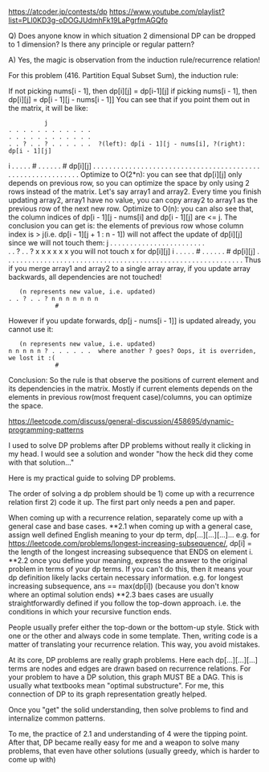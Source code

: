 https://atcoder.jp/contests/dp
https://www.youtube.com/playlist?list=PLl0KD3g-oDOGJUdmhFk19LaPgrfmAGQfo



Q) Does anyone know in which situation 2 dimensional DP can be dropped to 1 dimension? Is there any principle or regular pattern?

A) Yes, the magic is observation from the induction rule/recurrence relation!
   
   For this problem (416. Partition Equal Subset Sum), the induction rule:
   
   If not picking nums[i - 1], then dp[i][j] = dp[i-1][j]
   if picking nums[i - 1], then dp[i][j] = dp[i - 1][j - nums[i - 1]]
   You can see that if you point them out in the matrix, it will be like:
   
   			  j
   	. . . . . . . . . . . . 
   	. . . . . . . . . . . .  
   	. . ? . . ? . . . . . .  ?(left): dp[i - 1][j - nums[i], ?(right): dp[i - 1][j]
   i	. . . . . # . . . . . .  # dp[i][j]
   	. . . . . . . . . . . . 
   	. . . . . . . . . . . . 
   	. . . . . . . . . . . . 
   	. . . . . . . . . . . . 
   	. . . . . . . . . . . . 
   Optimize to O(2*n): you can see that dp[i][j] only depends on previous row, so you can optimize the space by only using 2 rows instead of the matrix. Let's say array1 and array2. Every time you finish updating array2, array1 have no value, you can copy array2 to array1 as the previous row of the next new row.
   Optimize to O(n): you can also see that, the column indices of dp[i - 1][j - nums[i] and dp[i - 1][j] are <= j. The conclusion you can get is: the elements of previous row whose column index is > j(i.e. dp[i - 1][j + 1 : n - 1]) will not affect the update of dp[i][j] since we will not touch them:
   			  j
   	. . . . . . . . . . . . 
   	. . . . . . . . . . . .  
   	. . ? . . ? x x x x x x  you will not touch x for dp[i][j]
   i	. . . . . # . . . . . .  # dp[i][j]
   	. . . . . . . . . . . . 
   	. . . . . . . . . . . . 
   	. . . . . . . . . . . . 
   	. . . . . . . . . . . . 
   	. . . . . . . . . . . . 
   Thus if you merge array1 and array2 to a single array array, if you update array backwards, all dependencies are not touched!
   
       (n represents new value, i.e. updated)
   	. . ? . . ? n n n n n n n
                 #  
   However if you update forwards, dp[j - nums[i - 1]] is updated already, you cannot use it:
   
       (n represents new value, i.e. updated)
   	n n n n n ? . . . . . .  where another ? goes? Oops, it is overriden, we lost it :(
                 #  
   Conclusion:
   So the rule is that observe the positions of current element and its dependencies in the matrix. Mostly if current elements depends on the elements in previous row(most frequent case)/columns, you can optimize the space.
   
   
   
   https://leetcode.com/discuss/general-discussion/458695/dynamic-programming-patterns
   
   
   
   
I used to solve DP problems after DP problems without really it clicking in my head. I would see a solution and wonder "how the heck did they come with that solution..."

Here is my practical guide to solving DP problems.

The order of solving a dp problem should be 1) come up with a recurrence relation first 2) code it up. The first part only needs a pen and paper.

When coming up with a recurrence relation, separately come up with a general case and base cases.
**2.1 when coming up with a general case, assign well defined English meaning to your dp term, dp[...][...][...]... e.g. for https://leetcode.com/problems/longest-increasing-subsequence/, dp[i] = the length of the longest increasing subsequence that ENDS on element i.
**2.2 once you define your meaning, express the answer to the original problem in terms of your dp terms. If you can't do this, then it means your dp definition likely lacks certain necessary information. e.g. for longest increasing subsequence, ans == max(dp[i]) (because you don't know where an optimal solution ends)
**2.3 baes cases are usually straightforwardly defined if you follow the top-down approach. i.e. the conditions in which your recursive function ends.

People usually prefer either the top-down or the bottom-up style. Stick with one or the other and always code in some template. Then, writing code is a matter of translating your recurrence relation. This way, you avoid mistakes.

At its core, DP problems are really graph problems. Here each dp[...][...][...] terms are nodes and edges are drawn based on recurrence relations. For your problem to have a DP solution, this graph MUST BE a DAG. This is usually what textbooks mean "optimal substructure". For me, this connection of DP to its graph representation greatly helped.

Once you "get" the solid understanding, then solve problems to find and internalize common patterns.

To me, the practice of 2.1 and understanding of 4 were the tipping point. After that, DP became really easy for me and a weapon to solve many problems, that even have other solutions (usually greedy, which is harder to come up with)